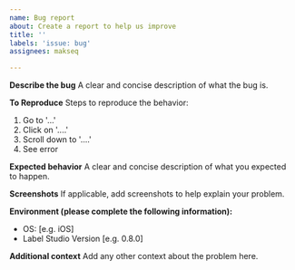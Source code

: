 ```yaml
---
name: Bug report
about: Create a report to help us improve
title: ''
labels: 'issue: bug'
assignees: makseq

---
```


**Describe the bug**
A clear and concise description of what the bug is.

**To Reproduce**
Steps to reproduce the behavior:
1. Go to '...'
2. Click on '....'
3. Scroll down to '....'
4. See error

**Expected behavior**
A clear and concise description of what you expected to happen.

**Screenshots**
If applicable, add screenshots to help explain your problem.

**Environment (please complete the following information):**
 - OS: [e.g. iOS]
 - Label Studio Version [e.g. 0.8.0]

**Additional context**
Add any other context about the problem here.
